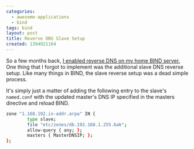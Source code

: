 ```yaml
---
categories:
  - awesome-applications
  - bind
tags: bind
layout: post
title: Reverse DNS Slave Setup
created: 1394921164
---
```


So a few months back, <a href="/awesome-applications/bind/reverse-dns-in-bind-9-8" target="_blank">I enabled reverse DNS on my home BIND server.</a> One thing that I forgot to implement was the additional slave DNS reverse setup. Like many things in BIND, the slave reverse setup was a dead simple process.

It's simply just a matter of adding the following entry to the slave's `named.conf` with the updated master's DNS IP specified in the masters directive and reload BIND.

```bash
zone "1.168.192.in-addr.arpa" IN {
        type slave;
        file "etc/zones/db.192.168.1.255.bak";
        allow-query { any; };
        masters { MasterDNSIP; };
};
```
